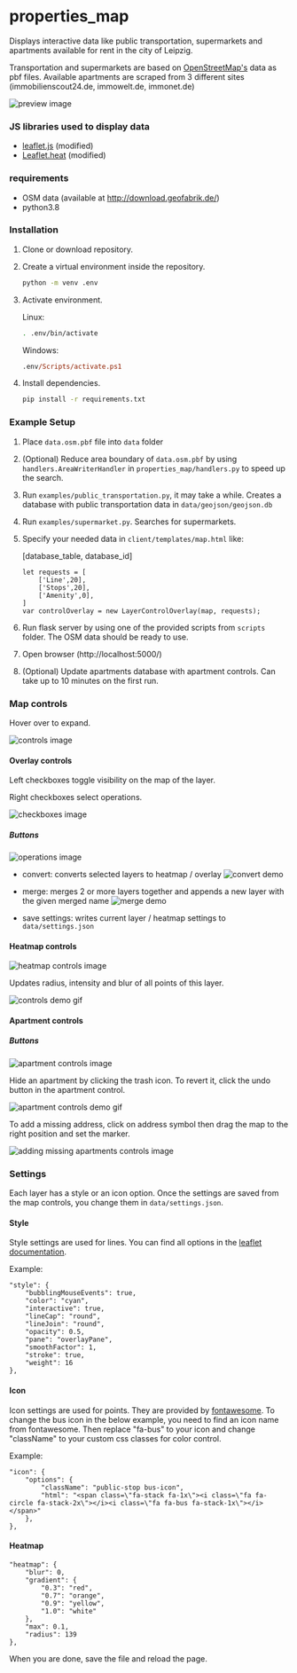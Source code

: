 # properties_map
Displays interactive data like public transportation, supermarkets and apartments available for rent in the city of Leipzig.

Transportation and supermarkets are based on [OpenStreetMap's](https://www.openstreetmap.org) data as pbf files.
Available apartments are scraped from 3 different sites (immobilienscout24.de, immowelt.de, immonet.de)

![preview image](https://imgur.com/8Ggnpyi.png)























### JS libraries used to display data
- [leaflet.js](https://leafletjs.com/) (modified)
- [Leaflet.heat](https://github.com/Leaflet/Leaflet.heat) (modified)


### requirements
- OSM data (available at http://download.geofabrik.de/)
- python3.8

### Installation
1. Clone or download repository.
2. Create a virtual environment inside the repository.
    ```sh
    python -m venv .env
    ``` 
3. Activate environment.

    Linux:
    ```sh
    . .env/bin/activate
    ```
    Windows:
    ```ps
    .env/Scripts/activate.ps1
    ```

4. Install dependencies.
    ```sh
    pip install -r requirements.txt
    ```

### Example Setup

1. Place `data.osm.pbf` file into `data` folder
2. (Optional) Reduce area boundary of `data.osm.pbf` by using `handlers.AreaWriterHandler` in `properties_map/handlers.py` to speed up the search.
3. Run `examples/public_transportation.py`, it may take a while. Creates a database with public transportation data in `data/geojson/geojson.db`
4. Run `examples/supermarket.py`. Searches for supermarkets.
5. Specify your needed data in `client/templates/map.html` like:
    
    [database_table, database_id]
    ```
    let requests = [
        ['Line',20],
        ['Stops',20],
        ['Amenity',0],
    ]
    var controlOverlay = new LayerControlOverlay(map, requests);
    ```
6. Run flask server by using one of the provided scripts from `scripts` folder. The OSM data should be ready to use.

7. Open browser (http://localhost:5000/)

8. (Optional) Update apartments database with apartment controls. Can take up to 10 minutes on the first run.
    

### Map controls
Hover over to expand.

![controls image](doc/controls.png)








#### Overlay controls
Left checkboxes toggle visibility on the map of the layer.

Right checkboxes select operations.

![checkboxes image](doc/checkboxes.png)




















##### Buttons

![operations image](doc/operations.png)

















- convert: converts selected layers to heatmap / overlay
![convert demo](https://imgur.com/b9c03Aq.gif)


























- merge: merges 2 or more layers together and appends a new layer with the given merged name
![merge demo](https://imgur.com/eke5v84.gif)


































- save settings: writes current layer / heatmap settings to `data/settings.json`

#### Heatmap controls
![heatmap controls image](doc/heatmap_controls.png)





Updates radius, intensity and blur of all points of this layer.

![controls demo gif](https://imgur.com/nFYFOFD.gif)































#### Apartment controls

##### Buttons
![apartment controls image](doc/apartment_controls.png)

Hide an apartment by clicking the trash icon.
To revert it, click the undo button in the apartment control.















![apartment controls demo gif](https://imgur.com/Hf80Mjs.gif)

To add a missing address, click on address symbol then drag the map to the right position and set the marker.






















![adding missing apartments controls image](https://imgur.com/FE46vyn.gif)


























### Settings

Each layer has a style or an icon option.
Once the settings are saved from the map controls, you change them in `data/settings.json`.

#### Style
Style settings are used for lines.
You can find all options in the [leaflet documentation](https://leafletjs.com/reference-1.6.0.html#path-option).

Example:
```
"style": {
    "bubblingMouseEvents": true,
    "color": "cyan",
    "interactive": true,
    "lineCap": "round",
    "lineJoin": "round",
    "opacity": 0.5,
    "pane": "overlayPane",
    "smoothFactor": 1,
    "stroke": true,
    "weight": 16
},
```

#### Icon
Icon settings are used for points. 
They are provided by [fontawesome](https://fontawesome.com/v4.7.0/icons/).
To change the bus icon in the below example, you need to find an icon name from fontawesome. Then replace "fa-bus" to your icon and change "className" to your custom css classes for color control.

Example:
```
"icon": {
    "options": {
        "className": "public-stop bus-icon",
        "html": "<span class=\"fa-stack fa-1x\"><i class=\"fa fa-circle fa-stack-2x\"></i><i class=\"fa fa-bus fa-stack-1x\"></i></span>"
    },
},
```

#### Heatmap
```
"heatmap": {
    "blur": 0,
    "gradient": {
        "0.3": "red",
        "0.7": "orange",
        "0.9": "yellow",
        "1.0": "white"
    },
    "max": 0.1,
    "radius": 139
},
```
When you are done, save the file and reload the page.